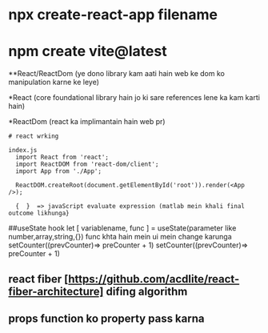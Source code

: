 # npx create-react-app filename

# npm create vite@latest

**React/ReactDom (ye dono library kam aati hain web ke dom ko manipulation karne ke leye)

*React (core foundational library hain jo ki sare references lene ka kam karti hain)

*ReactDom (react ka implimantain hain web pr)

    # react wrking
    
    index.js
      import React from 'react';
      import ReactDOM from 'react-dom/client';
      import App from './App';

      ReactDOM.createRoot(document.getElementById('root')).render(<App />);

      {  }  => javaScript evaluate expression (matlab mein khali final outcome likhunga}

##useState hook
      let [ variablename, func ] = useState(parameter like number,array,string,{})
      func khta hain mein ui mein change karunga
      setCounter((prevCounter)=> preCounter + 1)
      setCounter((prevCounter)=> preCounter + 1)

## react fiber [https://github.com/acdlite/react-fiber-architecture] difing algorithm
## props function ko property pass karna
